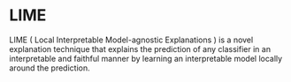 # LIME
LIME ( Local Interpretable Model-agnostic Explanations ) is a novel explanation technique that explains the prediction of any classifier in an interpretable and faithful manner by learning an interpretable model locally around the prediction.
